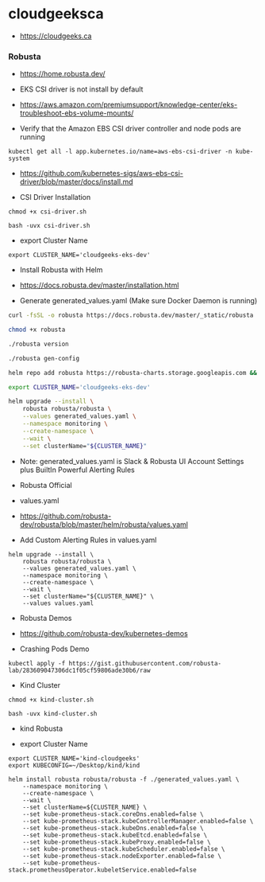 # cloudgeeksca

- https://cloudgeeks.ca

### Robusta

- https://home.robusta.dev/

- EKS CSI driver is not install by default
- https://aws.amazon.com/premiumsupport/knowledge-center/eks-troubleshoot-ebs-volume-mounts/

- Verify that the Amazon EBS CSI driver controller and node pods are running
```
kubectl get all -l app.kubernetes.io/name=aws-ebs-csi-driver -n kube-system
```

- https://github.com/kubernetes-sigs/aws-ebs-csi-driver/blob/master/docs/install.md

- CSI Driver Installation
```
chmod +x csi-driver.sh

bash -uvx csi-driver.sh
```


- export Cluster Name
```
export CLUSTER_NAME='cloudgeeks-eks-dev'
```

- Install Robusta with Helm

- https://docs.robusta.dev/master/installation.html

- Generate generated_values.yaml (Make sure Docker Daemon is running)

```bash
curl -fsSL -o robusta https://docs.robusta.dev/master/_static/robusta

chmod +x robusta

./robusta version

./robusta gen-config

helm repo add robusta https://robusta-charts.storage.googleapis.com && helm repo update

export CLUSTER_NAME='cloudgeeks-eks-dev'

helm upgrade --install \
    robusta robusta/robusta \
    --values generated_values.yaml \
    --namespace monitoring \
    --create-namespace \
    --wait \
    --set clusterName="${CLUSTER_NAME}"
```

- Note: generated_values.yaml is Slack & Robusta UI Account Settings plus BuiltIn Powerful Alerting Rules

- Robusta Official

- values.yaml

- https://github.com/robusta-dev/robusta/blob/master/helm/robusta/values.yaml

- Add Custom Alerting Rules in values.yaml
```
helm upgrade --install \
    robusta robusta/robusta \
    --values generated_values.yaml \
    --namespace monitoring \
    --create-namespace \
    --wait \
    --set clusterName="${CLUSTER_NAME}" \
    --values values.yaml
```
- Robusta Demos
- https://github.com/robusta-dev/kubernetes-demos

- Crashing Pods Demo
```crash
kubectl apply -f https://gist.githubusercontent.com/robusta-lab/283609047306dc1f05cf59806ade30b6/raw
```


- Kind Cluster
```kind
chmod +x kind-cluster.sh

bash -uvx kind-cluster.sh
```

- kind Robusta

- export Cluster Name
```
export CLUSTER_NAME='kind-cloudgeeks'
export KUBECONFIG=~/Desktop/kind/kind
```


```kind-robusta
helm install robusta robusta/robusta -f ./generated_values.yaml \
    --namespace monitoring \
    --create-namespace \
    --wait \
    --set clusterName=${CLUSTER_NAME} \
    --set kube-prometheus-stack.coreDns.enabled=false \
    --set kube-prometheus-stack.kubeControllerManager.enabled=false \
    --set kube-prometheus-stack.kubeDns.enabled=false \
    --set kube-prometheus-stack.kubeEtcd.enabled=false \
    --set kube-prometheus-stack.kubeProxy.enabled=false \
    --set kube-prometheus-stack.kubeScheduler.enabled=false \
    --set kube-prometheus-stack.nodeExporter.enabled=false \
    --set kube-prometheus-stack.prometheusOperator.kubeletService.enabled=false
```